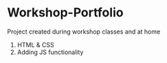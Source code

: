 # Workshop-Portfolio
Project created during workshop classes and at home
1. HTML & CSS
2. Adding JS functionality
